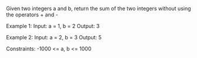 Given two integers a and b, return the sum of the two integers without using the operators + and -

Example 1:
Input: a = 1, b = 2
Output: 3

Example 2:
Input: a = 2, b = 3
Output: 5
 
Constraints:
-1000 <= a, b <= 1000